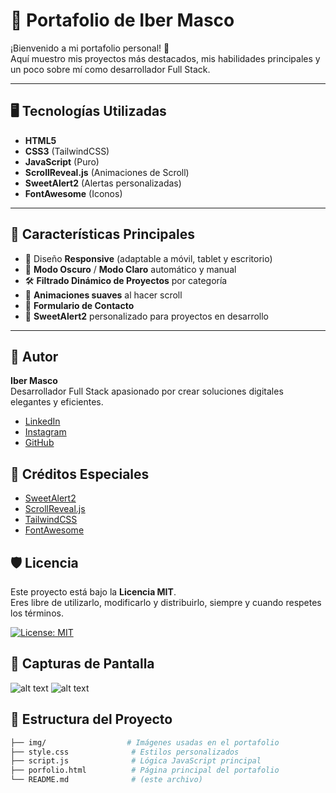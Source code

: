 # 📁 Portafolio de Iber Masco

¡Bienvenido a mi portafolio personal! 🚀  
Aquí muestro mis proyectos más destacados, mis habilidades principales y un poco sobre mí como desarrollador Full Stack.

---

## 🖥 Tecnologías Utilizadas

- **HTML5** 
- **CSS3** (TailwindCSS)
- **JavaScript** (Puro)
- **ScrollReveal.js** (Animaciones de Scroll)
- **SweetAlert2** (Alertas personalizadas)
- **FontAwesome** (Iconos)

---

## 🎨 Características Principales

- 🎯 Diseño **Responsive** (adaptable a móvil, tablet y escritorio)
- 🌙 **Modo Oscuro** / **Modo Claro** automático y manual
- 🛠 **Filtrado Dinámico de Proyectos** por categoría
- 🎥 **Animaciones suaves** al hacer scroll
- 💌 **Formulario de Contacto**
- 🚀 **SweetAlert2** personalizado para proyectos en desarrollo

---

## 🙌 Autor

**Iber Masco**  
Desarrollador Full Stack apasionado por crear soluciones digitales elegantes y eficientes.

- [LinkedIn](https://www.linkedin.com/in/ibermasco/)
- [Instagram](https://www.instagram.com/iber_masco/)
- [GitHub](https://github.com/IBER-DEV)

## 🌟 Créditos Especiales

- [SweetAlert2](https://sweetalert2.github.io/)
- [ScrollReveal.js](https://scrollrevealjs.org/)
- [TailwindCSS](https://tailwindcss.com/)
- [FontAwesome](https://fontawesome.com/)

## 🛡 Licencia

Este proyecto está bajo la **Licencia MIT**.  
Eres libre de utilizarlo, modificarlo y distribuirlo, siempre y cuando respetes los términos.

[![License: MIT](https://img.shields.io/badge/License-MIT-yellow.svg)](https://opensource.org/licenses/MIT)


## 📸 Capturas de Pantalla

![alt text](image.png)
![alt text](image-1.png)

## 📂 Estructura del Proyecto

```bash
├── img/                  # Imágenes usadas en el portafolio
├── style.css              # Estilos personalizados
├── script.js              # Lógica JavaScript principal
├── porfolio.html          # Página principal del portafolio
└── README.md              # (este archivo)


